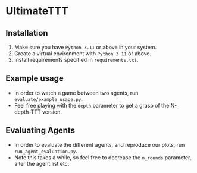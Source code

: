 # UltimateTTT
## Installation
1. Make sure you have `Python 3.11` or above in your system.
2. Create a virtual environment with `Python 3.11` or above.
3. Install requirements specified in `requirements.txt`.

## Example usage
* In order to watch a game between two agents, run `evaluate/example_usage.py`.
* Feel free playing with the `depth` parameter to get a grasp of the N-depth-TTT version.

## Evaluating Agents
* In order to evaluate the different agents, and reproduce our plots, run `run_agent_evaluation.py`.
* Note this takes a while, so feel free to decrease the `n_rounds` parameter, alter the agent list etc.
